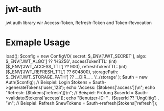 # jwt-auth
jwt auth library wir Access-Token, Refresh-Token and Token-Revocation

# Exmaple Usage
<?php
require_once __DIR__ . '/../vendor/autoload.php';

use JwtAuth\Auth;
use JwtAuth\ConfigVO;
use Dotenv\Dotenv;

$dotenv = Dotenv::createImmutable(__DIR__ . '/../');
$dotenv->load();

$config = new ConfigVO(
    secret: $_ENV['JWT_SECRET'],
    algo: $_ENV['JWT_ALGO'] ?? 'HS256',
    accessTokenTTL: (int)($_ENV['JWT_ACCESS_TTL'] ?? 900),
    refreshTokenTTL: (int)($_ENV['JWT_REFRESH_TTL'] ?? 604800),
    storagePath: $_ENV['JWT_STORAGE_PATH'] ?? __DIR__ . '/../storage'
);

$auth = new Auth($config);

// Beispiel: Login
$tokens = $auth->generateTokens('user_123');
echo "Access: {$tokens['access']}\n";
echo "Refresh: {$tokens['refresh']}\n";

// Beispiel: Prüfung
$userId = $auth->validate($tokens['access']);
echo "Benutzer-ID: " . ($userId ?? 'Ungültig') . "\n";

// Beispiel: Refresh
$newTokens = $auth->refresh($tokens['refresh']);
